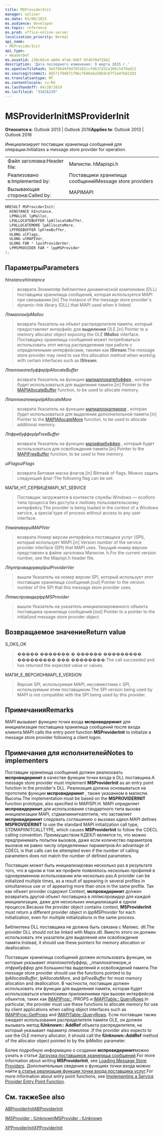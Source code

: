 ```yaml
---
title: MSProviderInit
manager: soliver
ms.date: 03/09/2015
ms.audience: Developer
ms.topic: reference
ms.prod: office-online-server
localization_priority: Normal
api_name:
- MSProviderInit
api_type:
- HeaderDef
ms.assetid: 230c66c4-ab04-4fa6-946f-9f4b704f2842
description: 'Дата последнего изменения: 9 марта 2015 г.'
ms.openlocfilehash: 9a5f8b44f9d795282ccfd61fd32a306c5478ed21
ms.sourcegitcommit: 8657170d071f9bcf680aba50b9c07f2a4fb82283
ms.translationtype: MT
ms.contentlocale: ru-RU
ms.lasthandoff: 04/28/2019
ms.locfileid: "33416239"
---
```

# <a name="msproviderinit"></a><span data-ttu-id="78073-103">MSProviderInit</span><span class="sxs-lookup"><span data-stu-id="78073-103">MSProviderInit</span></span>

  
  
<span data-ttu-id="78073-104">**Относится к**: Outlook 2013 | Outlook 2016</span><span class="sxs-lookup"><span data-stu-id="78073-104">**Applies to**: Outlook 2013 | Outlook 2016</span></span> 
  
<span data-ttu-id="78073-105">Инициализирует поставщик хранилища сообщений для операции.</span><span class="sxs-lookup"><span data-stu-id="78073-105">Initializes a message store provider for operation.</span></span>
  
|||
|:-----|:-----|
|<span data-ttu-id="78073-106">Файл заголовка:</span><span class="sxs-lookup"><span data-stu-id="78073-106">Header file:</span></span>  <br/> |<span data-ttu-id="78073-107">Маписпи. h</span><span class="sxs-lookup"><span data-stu-id="78073-107">Mapispi.h</span></span>  <br/> |
|<span data-ttu-id="78073-108">Реализовано в:</span><span class="sxs-lookup"><span data-stu-id="78073-108">Implemented by:</span></span>  <br/> |<span data-ttu-id="78073-109">Поставщики хранилища сообщений</span><span class="sxs-lookup"><span data-stu-id="78073-109">Message store providers</span></span>  <br/> |
|<span data-ttu-id="78073-110">Вызывающая сторона:</span><span class="sxs-lookup"><span data-stu-id="78073-110">Called by:</span></span>  <br/> |<span data-ttu-id="78073-111">MAPI</span><span class="sxs-lookup"><span data-stu-id="78073-111">MAPI</span></span>  <br/> |
   
```cpp
HRESULT MSProviderInit(
  HINSTANCE hInstance,
  LPMALLOC lpMalloc,
  LPALLOCATEBUFFER lpAllocateBuffer,
  LPALLOCATEMORE lpAllocateMore,
  LPFREEBUFFER lpFreeBuffer,
  ULONG ulFlags,
  ULONG ulMAPIVer,
  ULONG FAR * lpulProviderVer,
  LPMSPROVIDER FAR * lppMSProvider
);
```

## <a name="parameters"></a><span data-ttu-id="78073-112">Параметры</span><span class="sxs-lookup"><span data-stu-id="78073-112">Parameters</span></span>

 <span data-ttu-id="78073-113">_hInstance_</span><span class="sxs-lookup"><span data-stu-id="78073-113">_hInstance_</span></span>
  
> <span data-ttu-id="78073-114">возврата Экземпляр библиотеки динамической компоновки (DLL) поставщика хранилища сообщений, которая используется MAPI при связывании.</span><span class="sxs-lookup"><span data-stu-id="78073-114">[in] The instance of the message store provider's dynamic-link library (DLL) that MAPI used when it linked.</span></span> 
    
 <span data-ttu-id="78073-115">_Лпмаллок_</span><span class="sxs-lookup"><span data-stu-id="78073-115">_lpMalloc_</span></span>
  
> <span data-ttu-id="78073-116">возврата Указатель на объект распределителя памяти, который предоставляет интерфейс для **выделения** OLE.</span><span class="sxs-lookup"><span data-stu-id="78073-116">[in] Pointer to a memory allocator object exposing the OLE **IMalloc** interface.</span></span> <span data-ttu-id="78073-117">Поставщику хранилища сообщений может потребоваться использовать этот метод распределения при работе с определенными интерфейсами, такими как **IStream**.</span><span class="sxs-lookup"><span data-stu-id="78073-117">The message store provider may need to use this allocation method when working with certain interfaces such as **IStream**.</span></span> 
    
 <span data-ttu-id="78073-118">_Лпаллокатебуффер_</span><span class="sxs-lookup"><span data-stu-id="78073-118">_lpAllocateBuffer_</span></span>
  
> <span data-ttu-id="78073-119">возврата Указатель на функцию [мапиаллокатебуффер](mapiallocatebuffer.md) , которая будет использоваться для выделения памяти.</span><span class="sxs-lookup"><span data-stu-id="78073-119">[in] Pointer to the [MAPIAllocateBuffer](mapiallocatebuffer.md) function, to be used to allocate memory.</span></span> 
    
 <span data-ttu-id="78073-120">_Лпаллокатеморе_</span><span class="sxs-lookup"><span data-stu-id="78073-120">_lpAllocateMore_</span></span>
  
> <span data-ttu-id="78073-121">возврата Указатель на функцию [мапиаллокатеморе](mapiallocatemore.md) , которая будет использоваться для выделения дополнительной памяти.</span><span class="sxs-lookup"><span data-stu-id="78073-121">[in] Pointer to the [MAPIAllocateMore](mapiallocatemore.md) function, to be used to allocate additional memory.</span></span> 
    
 <span data-ttu-id="78073-122">_Лпфрибуффер_</span><span class="sxs-lookup"><span data-stu-id="78073-122">_lpFreeBuffer_</span></span>
  
> <span data-ttu-id="78073-123">возврата Указатель на функцию [мапифрибуффер](mapifreebuffer.md) , который будет использоваться для освобождения памяти.</span><span class="sxs-lookup"><span data-stu-id="78073-123">[in] Pointer to the [MAPIFreeBuffer](mapifreebuffer.md) function, to be used to free memory.</span></span> 
    
 <span data-ttu-id="78073-124">_ulFlags_</span><span class="sxs-lookup"><span data-stu-id="78073-124">_ulFlags_</span></span>
  
> <span data-ttu-id="78073-125">возврата Битовая маска флагов.</span><span class="sxs-lookup"><span data-stu-id="78073-125">[in] Bitmask of flags.</span></span> <span data-ttu-id="78073-126">Можно задать следующий флаг:</span><span class="sxs-lookup"><span data-stu-id="78073-126">The following flag can be set:</span></span>
    
<span data-ttu-id="78073-127">МАПИ_НТ_СЕРВИЦЕ</span><span class="sxs-lookup"><span data-stu-id="78073-127">MAPI_NT_SERVICE</span></span> 
  
> <span data-ttu-id="78073-128">Поставщик загружается в контексте службы Windows — особого типа процесса без доступа к любому пользовательскому интерфейсу.</span><span class="sxs-lookup"><span data-stu-id="78073-128">The provider is being loaded in the context of a Windows service, a special type of process without access to any user interface.</span></span> 
    
 <span data-ttu-id="78073-129">_Улмапивер_</span><span class="sxs-lookup"><span data-stu-id="78073-129">_ulMAPIVer_</span></span>
  
> <span data-ttu-id="78073-130">возврата Номер версии интерфейса поставщика услуг (SPI), который использует MAPI.</span><span class="sxs-lookup"><span data-stu-id="78073-130">[in] Version number of the service provider interface (SPI) that MAPI uses.</span></span> <span data-ttu-id="78073-131">Текущий номер версии представлен в файле заголовка Маписпи. h.</span><span class="sxs-lookup"><span data-stu-id="78073-131">For the current version number, see the Mapispi.h header file.</span></span> 
    
 <span data-ttu-id="78073-132">_Лпулпровидервер_</span><span class="sxs-lookup"><span data-stu-id="78073-132">_lpulProviderVer_</span></span>
  
> <span data-ttu-id="78073-133">вышли Указатель на номер версии SPI, который использует этот поставщик хранилища сообщений.</span><span class="sxs-lookup"><span data-stu-id="78073-133">[out] Pointer to the version number of the SPI that this message store provider uses.</span></span> 
    
 <span data-ttu-id="78073-134">_Лппмспровидер_</span><span class="sxs-lookup"><span data-stu-id="78073-134">_lppMSProvider_</span></span>
  
> <span data-ttu-id="78073-135">вышли Указатель на указатель инициализированного объекта поставщика хранилища сообщений.</span><span class="sxs-lookup"><span data-stu-id="78073-135">[out] Pointer to a pointer to the initialized message store provider object.</span></span>
    
## <a name="return-value"></a><span data-ttu-id="78073-136">Возвращаемое значение</span><span class="sxs-lookup"><span data-stu-id="78073-136">Return value</span></span>

<span data-ttu-id="78073-137">S_OK</span><span class="sxs-lookup"><span data-stu-id="78073-137">S_OK</span></span> 
  
> <span data-ttu-id="78073-138">����� ������� � ������ ��������� ��������� ��� ��������.</span><span class="sxs-lookup"><span data-stu-id="78073-138">The call succeeded and has returned the expected value or values.</span></span> 
    
<span data-ttu-id="78073-139">МАПИ_Е_ВЕРСИОН</span><span class="sxs-lookup"><span data-stu-id="78073-139">MAPI_E_VERSION</span></span> 
  
> <span data-ttu-id="78073-140">Версия SPI, используемая MAPI, несовместима с SPI, используемым этим поставщиком.</span><span class="sxs-lookup"><span data-stu-id="78073-140">The SPI version being used by MAPI is not compatible with the SPI being used by this provider.</span></span>
    
## <a name="remarks"></a><span data-ttu-id="78073-141">Примечания</span><span class="sxs-lookup"><span data-stu-id="78073-141">Remarks</span></span>

<span data-ttu-id="78073-142">MAPI вызывает функцию точки входа **мспровидеринит** для инициализации поставщика хранилища сообщений после входа клиента.</span><span class="sxs-lookup"><span data-stu-id="78073-142">MAPI calls the entry point function **MSProviderInit** to initialize a message store provider following a client logon.</span></span> 
  
## <a name="notes-to-implementers"></a><span data-ttu-id="78073-143">Примечания для исполнителей</span><span class="sxs-lookup"><span data-stu-id="78073-143">Notes to implementers</span></span>

<span data-ttu-id="78073-144">Поставщик хранилища сообщений должен реализовать **мспровидеринит** в качестве функции точки входа в DLL поставщика.</span><span class="sxs-lookup"><span data-stu-id="78073-144">A message store provider must implement **MSProviderInit** as an entry point function in the provider's DLL.</span></span> <span data-ttu-id="78073-145">Реализация должна основываться на прототипе функции **мспровидеринит** , также указанном в маписпи. Высоты.</span><span class="sxs-lookup"><span data-stu-id="78073-145">The implementation must be based on the **MSPROVIDERINIT** function prototype, also specified in MAPISPI.H.</span></span> <span data-ttu-id="78073-146">MAPI определяет **мспровидеринит** для использования стандартного типа вызова инициализации MAPI, стдмапииниткаллтипе, что заставляет **мспровидеринит** следовать соглашению о вызовах кдекл.</span><span class="sxs-lookup"><span data-stu-id="78073-146">MAPI defines **MSPROVIDERINIT** to use the standard MAPI initialization call type, STDMAPIINITCALLTYPE, which causes **MSProviderInit** to follow the CDECL calling convention.</span></span> <span data-ttu-id="78073-147">Преимуществом КДЕКЛ является то, что можно предпринимать попытки вызовов, даже если количество параметров вызовов не равно числу определенных параметров.</span><span class="sxs-lookup"><span data-stu-id="78073-147">An advantage of CDECL is that calls can be attempted even if the number of calling parameters does not match the number of defined parameters.</span></span> 
  
<span data-ttu-id="78073-148">Поставщик может быть инициализирован несколько раз в результате того, что в одном и том же профиле появлялось несколько профилей в одновременном использовании или несколько раз.</span><span class="sxs-lookup"><span data-stu-id="78073-148">A provider can be initialized multiple times, as a result of appearing in several profiles in simultaneous use or of appearing more than once in the same profile.</span></span> <span data-ttu-id="78073-149">Так как объект provider содержит Context, **мспровидеринит** должен возвратить другой объект поставщика в _лппмспровидер_ для каждой инициализации, даже для нескольких инициализаций в одном процессе.</span><span class="sxs-lookup"><span data-stu-id="78073-149">Because the provider object contains context, **MSProviderInit** must return a different provider object in  _lppMSProvider_ for each initialization, even for multiple initializations in the same process.</span></span> 
  
<span data-ttu-id="78073-150">Библиотека DLL поставщика не должна быть связана с Мапикс. dll.</span><span class="sxs-lookup"><span data-stu-id="78073-150">The provider DLL should not be linked with Mapix.dll.</span></span> <span data-ttu-id="78073-151">Вместо этого он должен использовать эти указатели для выделения или освобождения памяти.</span><span class="sxs-lookup"><span data-stu-id="78073-151">Instead, it should use these pointers for memory allocation or deallocation.</span></span> 
  
<span data-ttu-id="78073-152">Поставщик хранилища сообщений должен использовать функции, на которые указывает _лпаллокатебуффер_, _лпаллокатеморе_и _лпфрибуффер_ для большинства выделений и освобождений памяти.</span><span class="sxs-lookup"><span data-stu-id="78073-152">The message store provider should use the functions pointed to by  _lpAllocateBuffer_,  _lpAllocateMore_, and  _lpFreeBuffer_ for most memory allocation and deallocation.</span></span> <span data-ttu-id="78073-153">В частности, поставщик должен использовать эти функции для выделения памяти, которая будет использоваться клиентскими приложениями при вызове интерфейсов объектов, таких как [IMAPIProp::](imapiprop-getprops.md) /PROPS и [IMAPITable:: QueryRows](imapitable-queryrows.md).</span><span class="sxs-lookup"><span data-stu-id="78073-153">In particular, the provider must use these functions to allocate memory for use by client applications when calling object interfaces such as [IMAPIProp::GetProps](imapiprop-getprops.md) and [IMAPITable::QueryRows](imapitable-queryrows.md).</span></span> <span data-ttu-id="78073-154">Если поставщик также ожидает использования распределителя памяти OLE, он должен вызывать метод **IUnknown:: AddRef** объекта распределителя, на который указывает параметр _лпмаллок_ .</span><span class="sxs-lookup"><span data-stu-id="78073-154">If the provider also expects to use the OLE memory allocator, it should call the **IUnknown::AddRef** method of the allocator object pointed to by the  _lpMalloc_ parameter.</span></span> 
  
<span data-ttu-id="78073-155">Более подробную информацию о создании **мспровидеринит**можно узнать в статье [Загрузка поставщиков хранилища сообщений](loading-message-store-providers.md).</span><span class="sxs-lookup"><span data-stu-id="78073-155">For more information about writing **MSProviderInit**, see [Loading Message Store Providers](loading-message-store-providers.md).</span></span> <span data-ttu-id="78073-156">Дополнительные сведения о функциях точки входа можно найти [в статье реализация функции точки входа поставщика услуг](implementing-a-service-provider-entry-point-function.md).</span><span class="sxs-lookup"><span data-stu-id="78073-156">For more information about entry point functions, see [Implementing a Service Provider Entry Point Function](implementing-a-service-provider-entry-point-function.md).</span></span> 
  
## <a name="see-also"></a><span data-ttu-id="78073-157">См. также</span><span class="sxs-lookup"><span data-stu-id="78073-157">See also</span></span>



[<span data-ttu-id="78073-158">ABProviderInit</span><span class="sxs-lookup"><span data-stu-id="78073-158">ABProviderInit</span></span>](abproviderinit.md)
  
[<span data-ttu-id="78073-159">IMSProvider : IUnknown</span><span class="sxs-lookup"><span data-stu-id="78073-159">IMSProvider : IUnknown</span></span>](imsprovideriunknown.md)
  
[<span data-ttu-id="78073-160">XPProviderInit</span><span class="sxs-lookup"><span data-stu-id="78073-160">XPProviderInit</span></span>](xpproviderinit.md)

